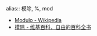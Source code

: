 alias:: 模除, %, mod

- [Modulo - Wikipedia](https://en.wikipedia.org/wiki/Modulo)
- [模除 - 维基百科，自由的百科全书](https://zh.wikipedia.org/wiki/%E6%A8%A1%E9%99%A4)